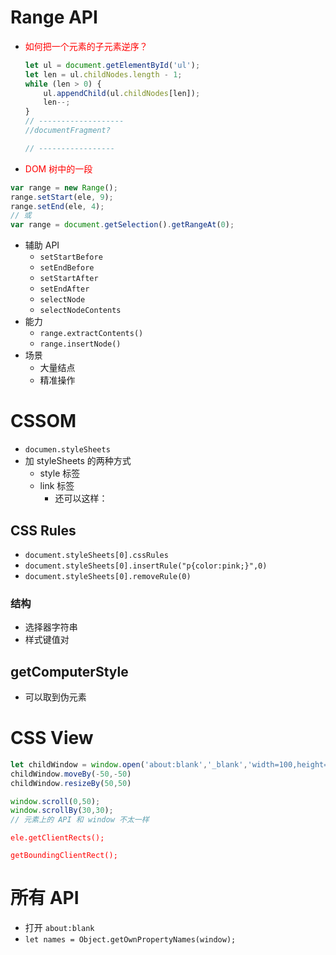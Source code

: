 # Range API
- 如何把一个元素的子元素逆序？

    ```jsx
    let ul = document.getElementById('ul');
    let len = ul.childNodes.length - 1;
    while (len > 0) {
        ul.appendChild(ul.childNodes[len]);
        len--;
    }
    // -------------------
    //documentFragment?

    // -----------------

    ```

- DOM 树中的一段

```jsx
var range = new Range();
range.setStart(ele, 9);
range.setEnd(ele, 4);
// 或
var range = document.getSelection().getRangeAt(0);
```

- 辅助 API
    - `setStartBefore`
    - `setEndBefore`
    - `setStartAfter`
    - `setEndAfter`
    - `selectNode`
    - `selectNodeContents`
- 能力
    - `range.extractContents()`
    - `range.insertNode()`
- 场景
    - 大量结点
    - 精准操作

# CSSOM

- `documen.styleSheets`
- 加 styleSheets 的两种方式
    - style 标签
    - link 标签
        - 还可以这样：<link rel='stylesheet' title='x' href='data:text/css,p%7Bcolor:red%7D'>

## CSS Rules

- `document.styleSheets[0].cssRules`
- `document.styleSheets[0].insertRule("p{color:pink;}",0)`
- `document.styleSheets[0].removeRule(0)`

### 结构

- 选择器字符串
- 样式键值对

## getComputerStyle

- 可以取到伪元素

# CSS View

```jsx
let childWindow = window.open('about:blank','_blank','width=100,height=100,left=100,top=100');
childWindow.moveBy(-50,-50)
childWindow.resizeBy(50,50)
```

```jsx
window.scroll(0,50);
window.scrollBy(30,30);
// 元素上的 API 和 window 不太一样
```

`ele.getClientRects();`

`getBoundingClientRect();`

# 所有 API

- 打开 `about:blank`
- `let names = Object.getOwnPropertyNames(window);`